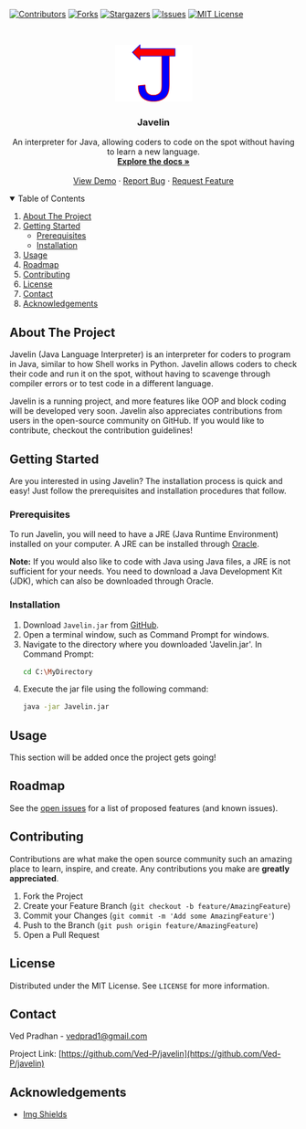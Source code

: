 [![Contributors][contributors-shield]][contributors-url]
[![Forks][forks-shield]][forks-url]
[![Stargazers][stars-shield]][stars-url]
[![Issues][issues-shield]][issues-url]
[![MIT License][license-shield-2]][license-url]

<br />
<p align="center">
  <a href="https://github.com/Ved-P/javelin">
    <img src="images/javelin-logo.png" alt="Logo" width="135" height="100">
  </a>

  <h3 align="center">Javelin</h3>

  <p align="center">
    An interpreter for Java, allowing coders to code on the spot without having to learn a new language.
    <br />
    <a href="https://github.com/Ved-P/javelin/wiki"><strong>Explore the docs »</strong></a>
    <br />
    <br />
    <a href="https://github.com/Ved-P/javelin">View Demo</a>
    ·
    <a href="https://github.com/Ved-P/javelin/issues">Report Bug</a>
    ·
    <a href="https://github.com/Ved-P/javelin/issues">Request Feature</a>
  </p>
</p>

<details open="open">
  <summary>Table of Contents</summary>
  <ol>
    <li>
      <a href="#about-the-project">About The Project</a>
    </li>
    <li>
      <a href="#getting-started">Getting Started</a>
      <ul>
        <li><a href="#prerequisites">Prerequisites</a></li>
        <li><a href="#installation">Installation</a></li>
      </ul>
    </li>
    <li><a href="#usage">Usage</a></li>
    <li><a href="#roadmap">Roadmap</a></li>
    <li><a href="#contributing">Contributing</a></li>
    <li><a href="#license">License</a></li>
    <li><a href="#contact">Contact</a></li>
    <li><a href="#acknowledgements">Acknowledgements</a></li>
  </ol>
</details>

## About The Project

<!-- [![Product Name Screen Shot][product-screenshot]](https://example.com) -->

Javelin (Java Language Interpreter) is an interpreter for coders to program in Java, similar to how Shell works in Python. Javelin allows coders to check their code and run it on the spot, without having to scavenge through compiler errors or to test code in a different language.

Javelin is a running project, and more features like OOP and block coding will be developed very soon. Javelin also appreciates contributions from users in the open-source community on GitHub. If you would like to contribute, checkout the contribution guidelines!

## Getting Started

Are you interested in using Javelin? The installation process is quick and easy! Just follow the prerequisites and installation procedures that follow.

### Prerequisites

To run Javelin, you will need to have a JRE (Java Runtime Environment) installed on your computer. A JRE can be installed through [Oracle](https://www.oracle.com/java/technologies/javase-jre8-downloads.html).

**Note:** If you would also like to code with Java using Java files, a JRE is not sufficient for your needs. You need to download a Java Development Kit (JDK), which can also be downloaded through Oracle.

### Installation

1. Download `Javelin.jar` from [GitHub](https://github.com/Ved-P/javelin/blob/main/Javelin.jar).
2. Open a terminal window, such as Command Prompt for windows.
3. Navigate to the directory where you downloaded 'Javelin.jar'. In Command Prompt:
   ```sh
   cd C:\MyDirectory
   ```
4. Execute the jar file using the following command:
   ```sh
   java -jar Javelin.jar
   ```

## Usage

This section will be added once the project gets going!
<!-- Use this space to show useful examples of how a project can be used. Additional screenshots, code examples and demos work well in this space. You may also link to more resources.

_For more examples, please refer to the [Documentation](https://example.com)_ -->

## Roadmap

See the [open issues](https://github.com/Ved-P/javelin/issues) for a list of proposed features (and known issues).

## Contributing

Contributions are what make the open source community such an amazing place to learn, inspire, and create. Any contributions you make are **greatly appreciated**.

1. Fork the Project
2. Create your Feature Branch (`git checkout -b feature/AmazingFeature`)
3. Commit your Changes (`git commit -m 'Add some AmazingFeature'`)
4. Push to the Branch (`git push origin feature/AmazingFeature`)
5. Open a Pull Request

## License

Distributed under the MIT License. See `LICENSE` for more information.

## Contact

Ved Pradhan - vedprad1@gmail.com

Project Link: [https://github.com/Ved-P/javelin](https://github.com/Ved-P/javelin)

## Acknowledgements

* [Img Shields](https://shields.io)

[contributors-shield]: https://img.shields.io/github/contributors/Ved-P/javelin.svg?style=for-the-badge
[contributors-url]: https://github.com/Ved-P/javelin/graphs/contributors
[forks-shield]: https://img.shields.io/github/forks/Ved-P/javelin.svg?style=for-the-badge
[forks-url]: https://github.com/Ved-P/javelin/network/members
[stars-shield]: https://img.shields.io/github/stars/Ved-P/javelin.svg?style=for-the-badge
[stars-url]: https://github.com/Ved-P/javelin/stargazers
[issues-shield]: https://img.shields.io/github/issues/Ved-P/javelin.svg?style=for-the-badge
[issues-url]: https://github.com/Ved-P/javelin/issues
[license-shield-2]: https://img.shields.io/github/license/Ved-P/javelin.svg?style=for-the-badge
[license-url]: https://github.com/Ved-P/javelin/blob/main/LICENSE
<!-- [product-screenshot]: images/javelin-logo.png -->
